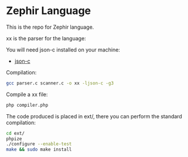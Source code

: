 Zephir Language
===============

This is the repo for Zephir language.

xx is the parser for the language:

You will need json-c installed on your machine:

* [json-c](https://github.com/json-c/json-c)

Compilation:

```bash
gcc parser.c scanner.c -o xx -ljson-c -g3
```

Compile a xx file:

```bash
php compiler.php
```

The code produced is placed in ext/, there you can perform the standard compilation:

```bash
cd ext/
phpize
./configure --enable-test
make && sudo make install
```
